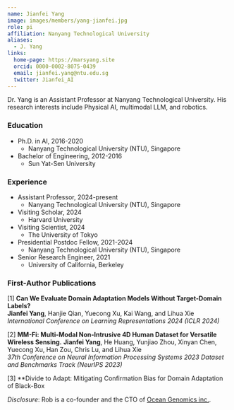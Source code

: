 ```yaml
---
name: Jianfei Yang
image: images/members/yang-jianfei.jpg
role: pi
affiliation: Nanyang Technological University
aliases:
  - J. Yang
links:
  home-page: https://marsyang.site
  orcid: 0000-0002-8075-0439
  email: jianfei.yang@ntu.edu.sg
  twitter: Jianfei_AI
---
```

Dr. Yang is an Assistant Professor at Nanyang Technological University. His research interests include Physical AI, multimodal LLM, and robotics.

### Education
- Ph.D. in AI, 2016-2020
  - Nanyang Technological University (NTU), Singapore
- Bachelor of Engineering, 2012-2016
  - Sun Yat-Sen University
 
### Experience
- Assistant Professor, 2024-present
  - Nanyang Technological University (NTU), Singapore
- Visiting Scholar, 2024
  - Harvard University
- Visiting Scientist, 2024
  - The University of Tokyo
- Presidential Postdoc Fellow, 2021-2024
  - Nanyang Technological University (NTU), Singapore
- Senior Research Engineer, 2021
  - University of California, Berkeley

### First-Author Publications
[1] **Can We Evaluate Domain Adaptation Models Without Target-Domain Labels?**   
**Jianfei Yang**, Hanjie Qian, Yuecong Xu, Kai Wang, and Lihua Xie   
*International Conference on Learning Representations 2024 (ICLR 2024)*

[2] **MM-Fi: Multi-Modal Non-Intrusive 4D Human Dataset for Versatile Wireless Sensing.**
**Jianfei Yang**, He Huang, Yunjiao Zhou, Xinyan Chen, Yuecong Xu, Han Zou, Chris Lu, and Lihua Xie   
*37th Conference on Neural Information Processing Systems 2023 Dataset and Benchmarks Track (NeurIPS 2023)*

[3] **Divide to Adapt: Mitigating Confirmation Bias for Domain Adaptation of Black-Box 

_Disclosure_: Rob is a co-founder and the CTO of [Ocean Genomics inc.](https://oceangenomics.com/).
